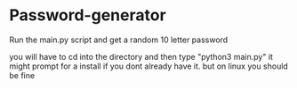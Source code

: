 # Password-generator
Run the main.py script and get a random 10 letter password

you will have to cd into the directory and then type "python3 main.py" it might prompt for a install if you dont already have it. but on linux you should be fine
